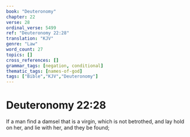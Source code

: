 ```yaml
---
book: "Deuteronomy"
chapter: 22
verse: 28
ordinal_verse: 5499
ref: "Deuteronomy 22:28"
translation: "KJV"
genre: "Law"
word_count: 27
topics: []
cross_references: []
grammar_tags: [negation, conditional]
thematic_tags: [names-of-god]
tags: ["Bible","KJV","Deuteronomy"]
---
```


# Deuteronomy 22:28

If a man find a damsel that is a virgin, which is not betrothed, and lay hold on her, and lie with her, and they be found;
